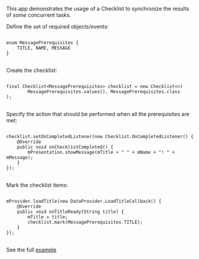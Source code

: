 This app demonstrates the usage of a Checklist to synchronize the results of some concurrent tasks. 

Define the set of required objects/events:
<pre>
<code>
enum MessagePrerequisites {
    TITLE, NAME, MESSAGE
}
</code>
</pre>
Create the checklist:
<pre>
<code>
final Checklist&lt;MessagePrerequisites&gt; checklist = new Checklist<>(
        MessagePrerequisites.values(), MessagePrerequisites.class
);
</code>
</pre>
Specify the action that should be performed when all the prerequisites are met:
<pre>
<code>
checklist.setOnCompletedListener(new Checklist.OnCompletedListener() {
    @Override
    public void onChecklistCompleted() {
        mPresentation.showMessage(mTitle + " " + mName + "! " + mMessage);
    }
});
</code>
</pre>
Mark the checklist items:
<pre>
<code>
mProvider.loadTitle(new DataProvider.LoadTitleCallback() {
    @Override
    public void onTitleReady(String title) {
        mTitle = title;
        checklist.mark(MessagePrerequisites.TITLE);
    }
});
</code>
</pre>
See the full [example](https://github.com/bmax-moblin/ChecklistDemo/blob/master/app/src/main/java/dev/bmax/checklistdemo/logic/HomeScreenLogic.java)
